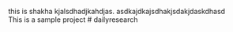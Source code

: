 this is shakha kjalsdhadjkahdjas.
asdkajdkajsdhakjsdakjdaskdhasd
<br> This is a sample project # dailyresearch
